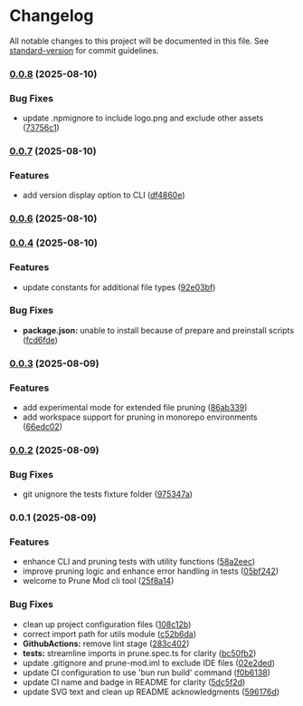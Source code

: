 # Changelog

All notable changes to this project will be documented in this file. See [standard-version](https://github.com/conventional-changelog/standard-version) for commit guidelines.

### [0.0.8](https://github.com/ali-master/prune-mod/compare/v0.0.7...v0.0.8) (2025-08-10)


### Bug Fixes

* update .npmignore to include logo.png and exclude other assets ([73756c1](https://github.com/ali-master/prune-mod/commit/73756c1504a117103f709ec6ab173379fa6353aa))

### [0.0.7](https://github.com/ali-master/prune-mod/compare/v0.0.6...v0.0.7) (2025-08-10)


### Features

* add version display option to CLI ([df4860e](https://github.com/ali-master/prune-mod/commit/df4860ea094ee7ba572062e26e7e8aa89693404c))

### [0.0.6](https://github.com/ali-master/prune-mod/compare/v0.0.4...v0.0.6) (2025-08-10)

### [0.0.4](https://github.com/ali-master/prune-mod/compare/v0.0.3...v0.0.4) (2025-08-10)


### Features

* update constants for additional file types ([92e03bf](https://github.com/ali-master/prune-mod/commit/92e03bf2d3c6c730a8027e5503345863318c1280))


### Bug Fixes

* **package.json:** unable to install because of prepare and preinstall scripts ([fcd6fde](https://github.com/ali-master/prune-mod/commit/fcd6fde841c4104a7e8f0070424898056e5d90a6))

### [0.0.3](https://github.com/ali-master/prune-mod/compare/v0.0.2...v0.0.3) (2025-08-09)


### Features

* add experimental mode for extended file pruning ([86ab339](https://github.com/ali-master/prune-mod/commit/86ab33999f71a22e4c79078a97533e2f41ff5cc7))
* add workspace support for pruning in monorepo environments ([66edc02](https://github.com/ali-master/prune-mod/commit/66edc02c8ccf985a7d7c3626c2b4cd7b21db159c))

### [0.0.2](https://github.com/ali-master/prune-mod/compare/v0.0.1...v0.0.2) (2025-08-09)


### Bug Fixes

* git unignore the tests fixture folder ([975347a](https://github.com/ali-master/prune-mod/commit/975347ac4b092252e5c3b4eb66523d334fdea8c7))

### 0.0.1 (2025-08-09)


### Features

* enhance CLI and pruning tests with utility functions ([58a2eec](https://github.com/ali-master/prune-mod/commit/58a2eecb1ec0d4169bba9385fc57559e24774fa1))
* improve pruning logic and enhance error handling in tests ([05bf242](https://github.com/ali-master/prune-mod/commit/05bf242c4321f8dfeeb17e4b3dfc9b3241246db3))
* welcome to Prune Mod cli tool ([25f8a14](https://github.com/ali-master/prune-mod/commit/25f8a1402102ee4e41df46ead9b24b9c462f7648))


### Bug Fixes

* clean up project configuration files ([108c12b](https://github.com/ali-master/prune-mod/commit/108c12b4bb68937d53ce34b8b11555f7abc23b5c))
* correct import path for utils module ([c52b6da](https://github.com/ali-master/prune-mod/commit/c52b6da16c545f63e5be6b28830dc7c41e611c27))
* **GithubActions:** remove lint stage ([283c402](https://github.com/ali-master/prune-mod/commit/283c4027d746be93505ef347464d82c965e5c665))
* **tests:** streamline imports in prune.spec.ts for clarity ([bc50fb2](https://github.com/ali-master/prune-mod/commit/bc50fb2a7c62403e29a2857a12bf1d85063e3a8e))
* update .gitignore and prune-mod.iml to exclude IDE files ([02e2ded](https://github.com/ali-master/prune-mod/commit/02e2ded30d714f3d3f2ea926977ae4e34a694479))
* update CI configuration to use 'bun run build' command ([f0b6138](https://github.com/ali-master/prune-mod/commit/f0b6138028b5c96cc3754ee5a049368df3a71eab))
* update CI name and badge in README for clarity ([5dc5f2d](https://github.com/ali-master/prune-mod/commit/5dc5f2dc4da211971b2484d7b0f6c9b7c462b72f))
* update SVG text and clean up README acknowledgments ([596176d](https://github.com/ali-master/prune-mod/commit/596176dbc3e97e87b708b0941b6f902dc361aebc))
